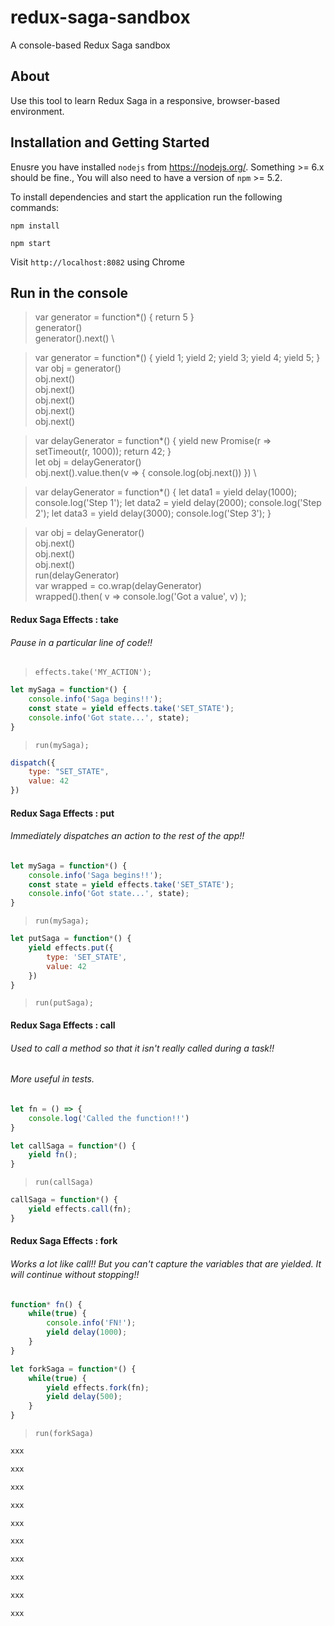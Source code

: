 # redux-saga-sandbox
A console-based Redux Saga sandbox

## About
Use this tool to learn Redux Saga in a responsive, browser-based environment.

## Installation and Getting Started

Enusre you have installed `nodejs` from https://nodejs.org/. Something >= 6.x should be fine., You will also need to have a version of `npm` >= 5.2.

To install dependencies and start the application run the following commands:

`npm install`

`npm start`

Visit `http://localhost:8082` using Chrome

## Run in the console 
> var generator = function*() { return 5 } \
> generator() \
> generator().next() \


> var generator = function*() {
	yield 1;
	yield 2;
	yield 3;
	yield 4;
	yield 5;
} \
> var obj = generator() \
> obj.next() \
> obj.next() \
> obj.next() \
> obj.next() \
> obj.next() 


> var delayGenerator = function*() {
	yield new Promise(r => setTimeout(r, 1000));
	return 42;
} \
> let obj = delayGenerator() \
> obj.next().value.then(v => {
	console.log(obj.next())
}) \

> var delayGenerator = function*() {
	let data1 = yield delay(1000);
	console.log('Step 1');
	let data2 = yield delay(2000);
	console.log('Step 2');
	let data3 = yield delay(3000);
	console.log('Step 3');
}
 
> var obj = delayGenerator() \
> obj.next() \
> obj.next() \
> obj.next() \
> run(delayGenerator) \
> var wrapped = co.wrap(delayGenerator) \
> wrapped().then( v => console.log('Got a value', v) ); 

#### Redux Saga Effects : take
###### Pause in a particular line of code!!
> `effects.take('MY_ACTION');` 

``` javascript
let mySaga = function*() { 
    console.info('Saga begins!!'); 
    const state = yield effects.take('SET_STATE'); 
    console.info('Got state...', state);
}
```

> `run(mySaga);`

```javascript 
dispatch({
    type: "SET_STATE",
    value: 42
})
```

#### Redux Saga Effects : put
###### Immediately dispatches an action to the rest of the app!!

``` javascript
let mySaga = function*() { 
    console.info('Saga begins!!'); 
    const state = yield effects.take('SET_STATE'); 
    console.info('Got state...', state);
}
```

> `run(mySaga);`

```javascript 
let putSaga = function*() {
    yield effects.put({
        type: 'SET_STATE',
        value: 42
    })
}
```

> `run(putSaga);`

#### Redux Saga Effects : call
###### Used to call a method so that it isn't really called during a task!!
###### More useful in tests.

```javascript 
let fn = () => {
    console.log('Called the function!!')
}
```

```javascript 
let callSaga = function*() {
    yield fn();
}
```

> `run(callSaga)`

```javascript 
callSaga = function*() {
    yield effects.call(fn);
}
```
#### Redux Saga Effects : fork
###### Works a lot like call!! But you can't capture the variables that are yielded. It will continue without stopping!!

```javascript 
function* fn() {
    while(true) {
        console.info('FN!');
        yield delay(1000);
    }
}
```

```javascript 
let forkSaga = function*() {
    while(true) {
        yield effects.fork(fn);
        yield delay(500);
    }
}
```

> `run(forkSaga)`
```javascript 
xxx
```

```javascript 
xxx
```

```javascript 
xxx
```

```javascript 
xxx
```

```javascript 
xxx
```

```javascript 
xxx
```

```javascript 
xxx
```

```javascript 
xxx
```

```javascript 
xxx
```

```javascript 
xxx
```





